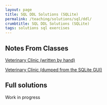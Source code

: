 ```yaml
---
layout: page
title: SQL DDL Solutions (SQLite)
permalink: /teaching/solutions/sql/ddl/
crumbtitle: SQL DDL Solutions (SQLite)
tags: solutions sql exercises
---
```


## Notes From Classes

[Veterinary Clinic (written by hand)](veterinary_clinic.sql)

[Veterinary Clinic (dumped from the SQLite GUI)](veterinary_clinic_gui.sql)

## Full solutions

Work in progress
